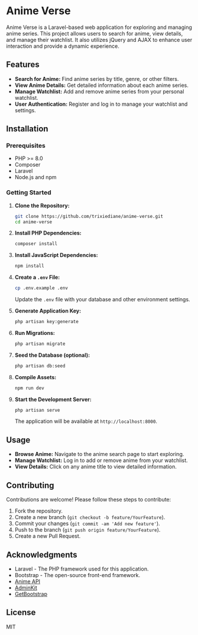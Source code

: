 # Anime Verse

Anime Verse is a Laravel-based web application for exploring and managing anime series. This project allows users to search for anime, view details, and manage their watchlist. It also utilizes jQuery and AJAX to enhance user interaction and provide a dynamic experience.

## Features

- **Search for Anime:** Find anime series by title, genre, or other filters.
- **View Anime Details:** Get detailed information about each anime series.
- **Manage Watchlist:** Add and remove anime series from your personal watchlist.
- **User Authentication:** Register and log in to manage your watchlist and settings.

## Installation

### Prerequisites

- PHP >= 8.0
- Composer
- Laravel
- Node.js and npm

### Getting Started

1. **Clone the Repository:**

    ```bash
    git clone https://github.com/trixiediane/anime-verse.git
    cd anime-verse
    ```

2. **Install PHP Dependencies:**

    ```bash
    composer install
    ```

3. **Install JavaScript Dependencies:**

    ```bash
    npm install
    ```

4. **Create a `.env` File:**

    ```bash
    cp .env.example .env
    ```

    Update the `.env` file with your database and other environment settings.

5. **Generate Application Key:**

    ```bash
    php artisan key:generate
    ```

6. **Run Migrations:**

    ```bash
    php artisan migrate
    ```

7. **Seed the Database (optional):**

    ```bash
    php artisan db:seed
    ```

8. **Compile Assets:**

    ```bash
    npm run dev
    ```

9. **Start the Development Server:**

    ```bash
    php artisan serve
    ```

    The application will be available at `http://localhost:8000`.

## Usage

- **Browse Anime:** Navigate to the anime search page to start exploring.
- **Manage Watchlist:** Log in to add or remove anime from your watchlist.
- **View Details:** Click on any anime title to view detailed information.

## Contributing

Contributions are welcome! Please follow these steps to contribute:

1. Fork the repository.
2. Create a new branch (`git checkout -b feature/YourFeature`).
3. Commit your changes (`git commit -am 'Add new feature'`).
4. Push to the branch (`git push origin feature/YourFeature`).
5. Create a new Pull Request.

## Acknowledgments

- Laravel - The PHP framework used for this application.
- Bootstrap - The open-source front-end framework.
- [Anime API](https://docs.api.jikan.moe/)
- [AdminKit](https://demo.adminkit.io/)
- [GetBootstrap](https://getbootstrap.com/)

## License

MIT
